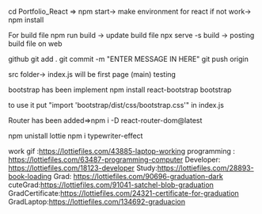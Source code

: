 cd Portfolio_React =>
npm start-> make environment for react 
if not work-> npm install

For build file
npm run build -> update build file
npx serve -s build -> posting build file on web

github 
git add .
git commit -m "ENTER MESSAGE IN HERE"
git push origin

src folder-> index.js will be first page (main)
testing

bootstrap has been implement
npm install react-bootstrap bootstrap

to use it
put 
"import 'bootstrap/dist/css/bootstrap.css'" in index.js

Router has been added=>npm i -D react-router-dom@latest

npm unistall lottie
npm i typewriter-effect

work gif :https://lottiefiles.com/43885-laptop-working
programming : https://lottiefiles.com/63487-programming-computer
Developer: https://lottiefiles.com/18123-developer
Study:https://lottiefiles.com/28893-book-loading
Grad: https://lottiefiles.com/90696-graduation-dark
cuteGrad:https://lottiefiles.com/91041-satchel-blob-graduation
GradCertificate:https://lottiefiles.com/24321-certificate-for-graduation
GradLaptop:https://lottiefiles.com/134692-graduacion